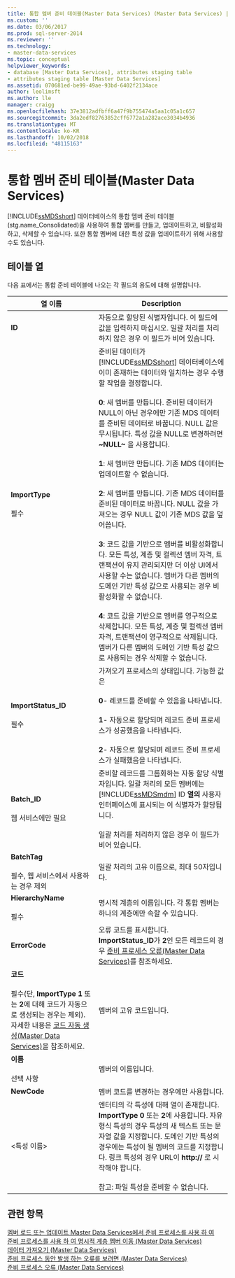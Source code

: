 ```yaml
---
title: 통합 멤버 준비 테이블(Master Data Services) (Master Data Services) | Microsoft Docs
ms.custom: ''
ms.date: 03/06/2017
ms.prod: sql-server-2014
ms.reviewer: ''
ms.technology:
- master-data-services
ms.topic: conceptual
helpviewer_keywords:
- database [Master Data Services], attributes staging table
- attributes staging table [Master Data Services]
ms.assetid: 070681ed-be99-49ae-93bd-6402f2134ace
author: leolimsft
ms.author: lle
manager: craigg
ms.openlocfilehash: 37e3812adfbff6a47f9b755474a5aa1c05a1c657
ms.sourcegitcommit: 3da2edf82763852cff6772a1a282ace3034b4936
ms.translationtype: MT
ms.contentlocale: ko-KR
ms.lasthandoff: 10/02/2018
ms.locfileid: "48115163"
---
```

# <a name="consolidated-member-staging-table-master-data-services"></a>통합 멤버 준비 테이블(Master Data Services)
  [!INCLUDE[ssMDSshort](../includes/ssmdsshort-md.md)] 데이터베이스의 통합 멤버 준비 테이블(stg.name_Consolidated)을 사용하여 통합 멤버를 만들고, 업데이트하고, 비활성화하고, 삭제할 수 있습니다. 또한 통합 멤버에 대한 특성 값을 업데이트하기 위해 사용할 수도 있습니다.  
  
##  <a name="TableColumns"></a> 테이블 열  
 다음 표에서는 통합 준비 테이블에 나오는 각 필드의 용도에 대해 설명합니다.  
  
|열 이름|Description|  
|-----------------|-----------------|  
|**ID**|자동으로 할당된 식별자입니다. 이 필드에 값을 입력하지 마십시오. 일괄 처리를 처리하지 않은 경우 이 필드가 비어 있습니다.|  
|**ImportType**<br /><br /> 필수|준비된 데이터가 [!INCLUDE[ssMDSshort](../includes/ssmdsshort-md.md)] 데이터베이스에 이미 존재하는 데이터와 일치하는 경우 수행할 작업을 결정합니다.<br /><br /> **0**: 새 멤버를 만듭니다. 준비된 데이터가 NULL이 아닌 경우에만 기존 MDS 데이터를 준비된 데이터로 바꿉니다. NULL 값은 무시됩니다. 특성 값을 NULL로 변경하려면 **~NULL~** 을 사용합니다.<br /><br /> **1**: 새 멤버만 만듭니다. 기존 MDS 데이터는 업데이트할 수 없습니다.<br /><br /> **2**: 새 멤버를 만듭니다. 기존 MDS 데이터를 준비된 데이터로 바꿉니다. NULL 값을 가져오는 경우 NULL 값이 기존 MDS 값을 덮어씁니다.<br /><br /> **3**: 코드 값을 기반으로 멤버를 비활성화합니다. 모든 특성, 계층 및 컬렉션 멤버 자격, 트랜잭션이 유지 관리되지만 더 이상 UI에서 사용할 수는 없습니다. 멤버가 다른 멤버의 도메인 기반 특성 값으로 사용되는 경우 비활성화할 수 없습니다.<br /><br /> **4**: 코드 값을 기반으로 멤버를 영구적으로 삭제합니다. 모든 특성, 계층 및 컬렉션 멤버 자격, 트랜잭션이 영구적으로 삭제됩니다. 멤버가 다른 멤버의 도메인 기반 특성 값으로 사용되는 경우 삭제할 수 없습니다.|  
|**ImportStatus_ID**<br /><br /> 필수|가져오기 프로세스의 상태입니다. 가능한 값은<br /><br /> **0**- 레코드를 준비할 수 있음을 나타냅니다.<br /><br /> **1**- 자동으로 할당되며 레코드 준비 프로세스가 성공했음을 나타냅니다.<br /><br /> **2**- 자동으로 할당되며 레코드 준비 프로세스가 실패했음을 나타냅니다.|  
|**Batch_ID**<br /><br /> 웹 서비스에만 필요|준비할 레코드를 그룹화하는 자동 할당 식별자입니다. 일괄 처리의 모든 멤버에는 [!INCLUDE[ssMDSmdm](../includes/ssmdsmdm-md.md)] ID **열의** 사용자 인터페이스에 표시되는 이 식별자가 할당됩니다.<br /><br /> 일괄 처리를 처리하지 않은 경우 이 필드가 비어 있습니다.|  
|**BatchTag**<br /><br /> 필수, 웹 서비스에서 사용하는 경우 제외|일괄 처리의 고유 이름으로, 최대 50자입니다.|  
|**HierarchyName**<br /><br /> 필수|명시적 계층의 이름입니다. 각 통합 멤버는 하나의 계층에만 속할 수 있습니다.|  
|**ErrorCode**|오류 코드를 표시합니다. **ImportStatus_ID**가 **2**인 모든 레코드의 경우 [준비 프로세스 오류&#40;Master Data Services&#41;](staging-process-errors-master-data-services.md)를 참조하세요.|  
|**코드**<br /><br /> 필수(단, **ImportType 1** 또는 **2**에 대해 코드가 자동으로 생성되는 경우는 제외). 자세한 내용은 [코드 자동 생성&#40;Master Data Services&#41;](../../2014/master-data-services/automatic-code-creation-master-data-services.md)을 참조하세요.|멤버의 고유 코드입니다.|  
|**이름**<br /><br /> 선택 사항|멤버의 이름입니다.|  
|**NewCode**|멤버 코드를 변경하는 경우에만 사용합니다.|  
|\<특성 이름>|엔터티의 각 특성에 대해 열이 존재합니다. **ImportType** **0** 또는 **2**에 사용합니다. 자유 형식 특성의 경우 특성의 새 텍스트 또는 문자열 값을 지정합니다. 도메인 기반 특성의 경우에는 특성이 될 멤버의 코드를 지정합니다. 링크 특성의 경우 URL이 **http://** 로 시작해야 합니다.<br /><br /> 참고: 파일 특성을 준비할 수 없습니다.|  
  
## <a name="see-also"></a>관련 항목  
 [멤버 로드 또는 업데이트 Master Data Services에서 준비 프로세스를 사용 하 여](/sql/2014/master-data-services/add-update-and-delete-data-master-data-services)   
 [준비 프로세스를 사용 하 여 명시적 계층 멤버 이동 &#40;Master Data Services&#41;](/sql/2014/master-data-services/add-update-and-delete-data-master-data-services)   
 [데이터 가져오기 &#40;Master Data Services&#41;](overview-importing-data-from-tables-master-data-services.md)   
 [준비 프로세스 동안 발생 하는 오류를 보려면 &#40;Master Data Services&#41;](view-errors-that-occur-during-staging-master-data-services.md)   
 [준비 프로세스 오류 &#40;Master Data Services&#41;](staging-process-errors-master-data-services.md)  
  
  
